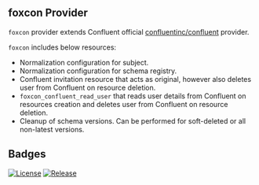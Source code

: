 ## foxcon Provider

`foxcon` provider extends Confluent official [confluentinc/confluent](https://registry.terraform.io/providers/confluentinc/confluent/latest/docs) provider.

`foxcon` includes below resources:
- Normalization configuration for subject.
- Normalization configuration for schema registry.
- Confluent invitation resource that acts as original, however also deletes user from Confluent on resource deletion.
- `foxcon_confluent_read_user` that reads user details from Confluent on resources creation and deletes user from Confluent on resource deletion.
- Cleanup of schema versions. Can be performed for soft-deleted or all non-latest versions.

## Badges

[![License](https://img.shields.io/github/license/fox-md/terraform-provider-foxcon)](/LICENSE)
[![Release](https://img.shields.io/github/v/release/fox-md/terraform-provider-foxcon.svg)](https://github.com/fox-md/terraform-provider-foxcon/releases/latest)
